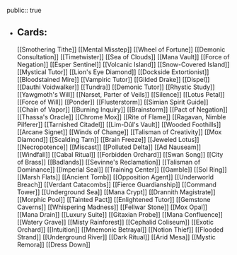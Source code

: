 public:: true
- ## Cards:
	[[Smothering Tithe]]
	[[Mental Misstep]]
	[[Wheel of Fortune]]
	[[Demonic Consultation]]
	[[Timetwister]]
	[[Sea of Clouds]]
	[[Mana Vault]]
	[[Force of Negation]]
	[[Esper Sentinel]]
	[[Volcanic Island]]
	[[Snow-Covered Island]]
	[[Mystical Tutor]]
	[[Lion's Eye Diamond]]
	[[Dockside Extortionist]]
	[[Bloodstained Mire]]
	[[Vampiric Tutor]]
	[[Gilded Drake]]
	[[Dispel]]
	[[Dauthi Voidwalker]]
	[[Tundra]]
	[[Demonic Tutor]]
	[[Rhystic Study]]
	[[Yawgmoth's Will]]
	[[Narset, Parter of Veils]]
	[[Silence]]
	[[Lotus Petal]]
	[[Force of Will]]
	[[Ponder]]
	[[Flusterstorm]]
	[[Simian Spirit Guide]]
	[[Chain of Vapor]]
	[[Burning Inquiry]]
	[[Brainstorm]]
	[[Pact of Negation]]
	[[Thassa's Oracle]]
	[[Chrome Mox]]
	[[Rite of Flame]]
	[[Ragavan, Nimble Pilferer]]
	[[Tarnished Citadel]]
	[[Lim-Dûl's Vault]]
	[[Wooded Foothills]]
	[[Arcane Signet]]
	[[Winds of Change]]
	[[Talisman of Creativity]]
	[[Mox Diamond]]
	[[Scalding Tarn]]
	[[Brain Freeze]]
	[[Jeweled Lotus]]
	[[Necropotence]]
	[[Miscast]]
	[[Polluted Delta]]
	[[Ad Nauseam]]
	[[Windfall]]
	[[Cabal Ritual]]
	[[Forbidden Orchard]]
	[[Swan Song]]
	[[City of Brass]]
	[[Badlands]]
	[[Sevinne's Reclamation]]
	[[Talisman of Dominance]]
	[[Imperial Seal]]
	[[Training Center]]
	[[Gamble]]
	[[Sol Ring]]
	[[Marsh Flats]]
	[[Ancient Tomb]]
	[[Opposition Agent]]
	[[Underworld Breach]]
	[[Verdant Catacombs]]
	[[Fierce Guardianship]]
	[[Command Tower]]
	[[Underground Sea]]
	[[Mana Crypt]]
	[[Drannith Magistrate]]
	[[Morphic Pool]]
	[[Tainted Pact]]
	[[Enlightened Tutor]]
	[[Gemstone Caverns]]
	[[Whispering Madness]]
	[[Fellwar Stone]]
	[[Mox Opal]]
	[[Mana Drain]]
	[[Luxury Suite]]
	[[Gitaxian Probe]]
	[[Mana Confluence]]
	[[Watery Grave]]
	[[Misty Rainforest]]
	[[Cephalid Coliseum]]
	[[Exotic Orchard]]
	[[Intuition]]
	[[Mnemonic Betrayal]]
	[[Notion Thief]]
	[[Flooded Strand]]
	[[Underground River]]
	[[Dark Ritual]]
	[[Arid Mesa]]
	[[Mystic Remora]]
	[[Dress Down]]
